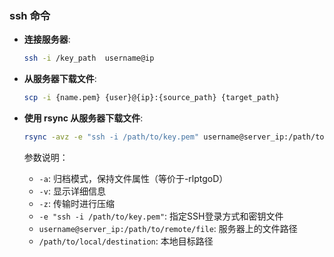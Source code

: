 ### ssh 命令

- **连接服务器**: 
    ```bash
    ssh -i /key_path  username@ip
    ```


- **从服务器下载文件**: 
    ```bash
    scp -i {name.pem} {user}@{ip}:{source_path} {target_path}
    ```




- **使用 rsync 从服务器下载文件**:
    ```bash
    rsync -avz -e "ssh -i /path/to/key.pem" username@server_ip:/path/to/remote/file /path/to/local/destination
    ```

    参数说明：
    - `-a`: 归档模式，保持文件属性（等价于-rlptgoD）
    - `-v`: 显示详细信息
    - `-z`: 传输时进行压缩
    - `-e "ssh -i /path/to/key.pem"`: 指定SSH登录方式和密钥文件
    - `username@server_ip:/path/to/remote/file`: 服务器上的文件路径
    - `/path/to/local/destination`: 本地目标路径